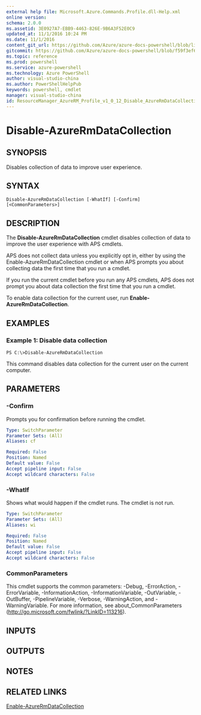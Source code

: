 ```yaml
---
external help file: Microsoft.Azure.Commands.Profile.dll-Help.xml
online version: 
schema: 2.0.0
ms.assetid: 3E0927A7-EBB9-4463-826E-9B6A3F52E0C9
updated_at: 11/1/2016 10:24 PM
ms.date: 11/1/2016
content_git_url: https://github.com/Azure/azure-docs-powershell/blob/live/azureps-cmdlets-docs/ResourceManager/AzureRM.Profile/v1.0.12/Disable-AzureRmDataCollection.md
gitcommit: https://github.com/Azure/azure-docs-powershell/blob/f59f3ef60bc592383812213e69fd77ba950759ed/azureps-cmdlets-docs/ResourceManager/AzureRM.Profile/v1.0.12/Disable-AzureRmDataCollection.md
ms.topic: reference
ms.prod: powershell
ms.service: azure-powershell
ms.technology: Azure PowerShell
author: visual-studio-china
ms.author: PowerShellHelpPub
keywords: powershell, cmdlet
manager: visual-studio-china
id: ResourceManager_AzureRM_Profile_v1_0_12_Disable_AzureRmDataCollection_md
---
```


# Disable-AzureRmDataCollection

## SYNOPSIS
Disables collection of data to improve user experience.

## SYNTAX

```
Disable-AzureRmDataCollection [-WhatIf] [-Confirm] [<CommonParameters>]
```

## DESCRIPTION
The **Disable-AzureRmDataCollection** cmdlet disables collection of data to improve the user experience with APS cmdlets.

APS does not collect data unless you explicitly opt in, either by using the Enable-AzureRmDataCollection cmdlet or when APS prompts you about collecting data the first time that you run a cmdlet.

If you run the current cmdlet before you run any APS cmdlets, APS does not prompt you about data collection the first time that you run a cmdlet.

To enable data collection for the current user, run **Enable-AzureRmDataCollection**.

## EXAMPLES

### Example 1: Disable data collection
```
PS C:\>Disable-AzureRmDataCollection
```

This command disables data collection for the current user on the current computer.

## PARAMETERS

### -Confirm
Prompts you for confirmation before running the cmdlet.

```yaml
Type: SwitchParameter
Parameter Sets: (All)
Aliases: cf

Required: False
Position: Named
Default value: False
Accept pipeline input: False
Accept wildcard characters: False
```

### -WhatIf
Shows what would happen if the cmdlet runs.
The cmdlet is not run.

```yaml
Type: SwitchParameter
Parameter Sets: (All)
Aliases: wi

Required: False
Position: Named
Default value: False
Accept pipeline input: False
Accept wildcard characters: False
```

### CommonParameters
This cmdlet supports the common parameters: -Debug, -ErrorAction, -ErrorVariable, -InformationAction, -InformationVariable, -OutVariable, -OutBuffer, -PipelineVariable, -Verbose, -WarningAction, and -WarningVariable. For more information, see about_CommonParameters (http://go.microsoft.com/fwlink/?LinkID=113216).

## INPUTS

## OUTPUTS

## NOTES

## RELATED LINKS

[Enable-AzureRmDataCollection](xref:ResourceManager/AzureRM.Profile/v1.0.12/Enable-AzureRmDataCollection.md)


